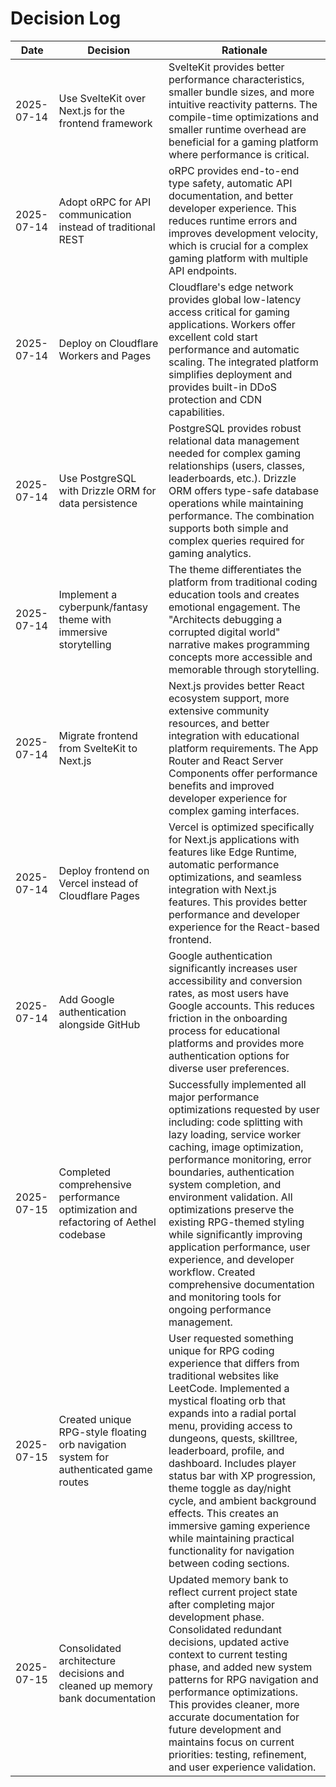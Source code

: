 # Decision Log

| Date | Decision | Rationale |
|------|----------|-----------|
| 2025-07-14 | Use SvelteKit over Next.js for the frontend framework | SvelteKit provides better performance characteristics, smaller bundle sizes, and more intuitive reactivity patterns. The compile-time optimizations and smaller runtime overhead are beneficial for a gaming platform where performance is critical. |
| 2025-07-14 | Adopt oRPC for API communication instead of traditional REST | oRPC provides end-to-end type safety, automatic API documentation, and better developer experience. This reduces runtime errors and improves development velocity, which is crucial for a complex gaming platform with multiple API endpoints. |
| 2025-07-14 | Deploy on Cloudflare Workers and Pages | Cloudflare's edge network provides global low-latency access critical for gaming applications. Workers offer excellent cold start performance and automatic scaling. The integrated platform simplifies deployment and provides built-in DDoS protection and CDN capabilities. |
| 2025-07-14 | Use PostgreSQL with Drizzle ORM for data persistence | PostgreSQL provides robust relational data management needed for complex gaming relationships (users, classes, leaderboards, etc.). Drizzle ORM offers type-safe database operations while maintaining performance. The combination supports both simple and complex queries required for gaming analytics. |
| 2025-07-14 | Implement a cyberpunk/fantasy theme with immersive storytelling | The theme differentiates the platform from traditional coding education tools and creates emotional engagement. The "Architects debugging a corrupted digital world" narrative makes programming concepts more accessible and memorable through storytelling. |
| 2025-07-14 | Migrate frontend from SvelteKit to Next.js | Next.js provides better React ecosystem support, more extensive community resources, and better integration with educational platform requirements. The App Router and React Server Components offer performance benefits and improved developer experience for complex gaming interfaces. |
| 2025-07-14 | Deploy frontend on Vercel instead of Cloudflare Pages | Vercel is optimized specifically for Next.js applications with features like Edge Runtime, automatic performance optimizations, and seamless integration with Next.js features. This provides better performance and developer experience for the React-based frontend. |
| 2025-07-14 | Add Google authentication alongside GitHub | Google authentication significantly increases user accessibility and conversion rates, as most users have Google accounts. This reduces friction in the onboarding process for educational platforms and provides more authentication options for diverse user preferences. |
| 2025-07-15 | Completed comprehensive performance optimization and refactoring of Aethel codebase | Successfully implemented all major performance optimizations requested by user including: code splitting with lazy loading, service worker caching, image optimization, performance monitoring, error boundaries, authentication system completion, and environment validation. All optimizations preserve the existing RPG-themed styling while significantly improving application performance, user experience, and developer workflow. Created comprehensive documentation and monitoring tools for ongoing performance management. |
| 2025-07-15 | Created unique RPG-style floating orb navigation system for authenticated game routes | User requested something unique for RPG coding experience that differs from traditional websites like LeetCode. Implemented a mystical floating orb that expands into a radial portal menu, providing access to dungeons, quests, skilltree, leaderboard, profile, and dashboard. Includes player status bar with XP progression, theme toggle as day/night cycle, and ambient background effects. This creates an immersive gaming experience while maintaining practical functionality for navigation between coding sections. |
| 2025-07-15 | Consolidated architecture decisions and cleaned up memory bank documentation | Updated memory bank to reflect current project state after completing major development phase. Consolidated redundant decisions, updated active context to current testing phase, and added new system patterns for RPG navigation and performance optimizations. This provides cleaner, more accurate documentation for future development and maintains focus on current priorities: testing, refinement, and user experience validation. |
